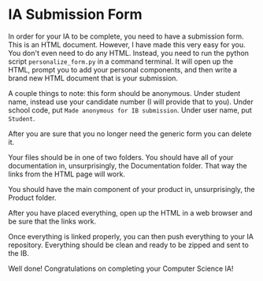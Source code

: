 # IA Submission Form

In order for your IA to be complete, you need to have a submission form. This is an HTML document. However, I have made this very easy for you. You don't even need to do any HTML. Instead, you need to run the python script `personalize_form.py` in a command terminal. It will open up the HTML, prompt you to add your personal components, and then write a brand new HTML document that is your submission.

A couple things to note: this form should be anonymous. Under student name, instead use your candidate number (I will provide that to you). Under school code, put `Made anonymous for IB submission`. Under user name, put `Student`. 

After you are sure that you no longer need the generic form you can delete it. 

Your files should be in one of two folders. You should have all of your documentation in, unsurprisingly, the Documentation folder. That way the links from the HTML page will work. 

You should have the main component of your product in, unsurprisingly, the Product folder. 

After you have placed everything, open up the HTML in a web browser and be sure that the links work. 

Once everything is linked properly, you can then push everything to your IA repository. Everything should be clean and ready to be zipped and sent to the IB. 

Well done! Congratulations on completing your Computer Science IA!
